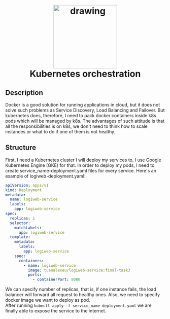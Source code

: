 <h1 align="center">
<br><img src="https://www.logo.wine/a/logo/Kubernetes/Kubernetes-Logo.wine.svg" alt="drawing" width="200">
<br>Kubernetes orchestration
</h1>

## Description

<p>Docker is a good solution for running applications in cloud,
but it does not solve such problems as Service Discovery, Load Balancing and Failover. 
But kubernetes does, therefore, I need to pack docker containers 
inside k8s pods which will be managed by k8s. 
The advantages of such attitude is that all the responsibilities is on k8s, 
we don't need to think how to scale instances or what to do if one of them is not healthy.</p>

<!-- https://shields.io/ -->

## Structure

First, I need a Kubernetes cluster I will deploy my services to, I use Google Kubernetes Engine (GKE) for that.
In order to deploy my pods, I need to create service_name-deployment.yaml files for every service.
Here's an example of logiweb-deployment.yaml:
```yaml
apiVersion: apps/v1
kind: Deployment
metadata:
  name: logiweb-service
  labels:
    app: logiweb-service
spec:
  replicas: 1
  selector:
    matchLabels:
      app: logiweb-service
  template:
    metadata:
      labels:
        app: logiweb-service
    spec:
      containers:
        - name: logiweb-service
          image: tuanalexeu/logiweb-service:final-task3
          ports:
            - containerPort: 8080

```

We can specify number of replicas, that is, if one instance fails, the load balancer will forward all request to healthy ones. 
Also, we need to specify docker image we want to deploy as pod.<br>
After running `kubectl apply -f service_name-deployment.yaml` we are finally able to expose the service to the internet.